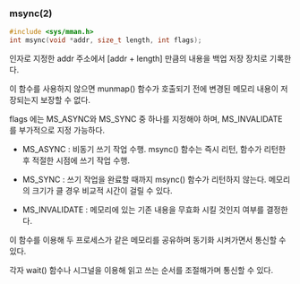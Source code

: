 ### msync(2)
```c
#include <sys/mman.h>
int msync(void *addr, size_t length, int flags);
```
인자로 지정한 addr 주소에서 [addr + length] 만큼의 내용을 백업 저장 장치로 기록한다.

이 함수를 사용하지 않으면 munmap() 함수가 호출되기 전에 변경된 메모리 내용이 저장되는지 보장할 수 없다.

flags 에는 MS_ASYNC와 MS_SYNC 중 하나를 지정해야 하며, MS_INVALIDATE 를 부가적으로 지정 가능하다.

- MS_ASYNC : 비동기 쓰기 작업 수행. msync() 함수는 즉시 리턴, 함수가 리턴한 후 적절한 시점에 쓰기 작업 수행.

- MS_SYNC : 쓰기 작업을 완료할 때까지 msync() 함수가 리턴하지 않는다. 메모리의 크기가 클 경우 비교적 시간이 걸릴 수 있다.

- MS_INVALIDATE : 메모리에 있는 기존 내용을 무효화 시킬 것인지 여부를 결정한다.


이 함수를 이용해 두 프로세스가 같은 메모리를 공유하며 동기화 시켜가면서 통신할 수 있다.

각자 wait() 함수나 시그널을 이용해 읽고 쓰는 순서를 조절해가며 통신할 수 있다.
